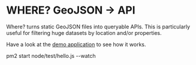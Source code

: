 # WHERE? GeoJSON -> API

Where? turns static GeoJSON files into queryable APIs. This is particularly useful for filtering huge datasets by location and/or properties.

Have a look at the [demo application](http://where.ft0.ch/) to see how it works.

pm2 start node/test/hello.js --watch

